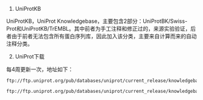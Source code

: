1. UniProtKB

UniProtKB，UniProt Knowledgebase，主要包含2部分：UniProtBK/Swiss-Prot和UniProtKB/TrEMBL。其中前者为手工注释和修正过的，来源实验验证，后者由于前者无法包含所有蛋白序列库，因此加入该分类，主要来自计算而来的自动注释分类。

2. UniProt下载

每4周更新一次，地址如下：

```
ftp://ftp.uniprot.org/pub/databases/uniprot/current_release/knowledgebase/complete/uniprot_sprot.fasta.gz
```

```shell
ftp://ftp.uniprot.org/pub/databases/uniprot/current_release/knowledgebase/complete/uniprot_trembl.fasta.gz
```

